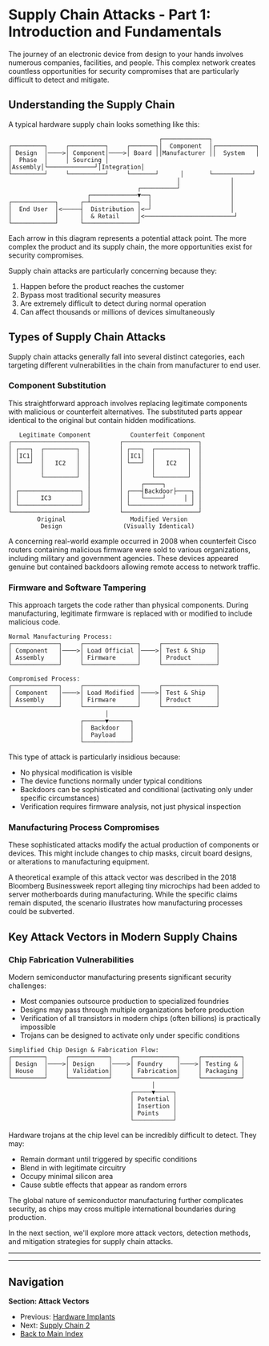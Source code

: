 # Supply Chain Attacks - Part 1: Introduction and Fundamentals

The journey of an electronic device from design to your hands involves numerous companies, facilities, and people. This complex network creates countless opportunities for security compromises that are particularly difficult to detect and mitigate.

## Understanding the Supply Chain

A typical hardware supply chain looks something like this:

```
                                          ┌─────────────┐
┌─────────┐     ┌──────────┐     ┌───────┐│  Component  │┌───────────┐
│ Design  │────>│ Component│────>│ Board ││Manufacturer ││  System   │
│  Phase  │     │ Sourcing │     │Assembly│└─────────────┘│Integration│
└─────────┘     └──────────┘     └───────┘      │       └───────────┘
                                               │              │
                                    ┌──────────┘              │
                      ┌─────────────▼──┐                      │
┌────────────┐      ┌─┴─────────────┐  │                      │
│  End User  │<─────┤  Distribution │<─┘                      │
│            │      │  & Retail     │<─────────────────────────┘
└────────────┘      └───────────────┘
```

Each arrow in this diagram represents a potential attack point. The more complex the product and its supply chain, the more opportunities exist for security compromises.

Supply chain attacks are particularly concerning because they:

1. Happen before the product reaches the customer
2. Bypass most traditional security measures
3. Are extremely difficult to detect during normal operation
4. Can affect thousands or millions of devices simultaneously

## Types of Supply Chain Attacks

Supply chain attacks generally fall into several distinct categories, each targeting different vulnerabilities in the chain from manufacturer to end user.

### Component Substitution

This straightforward approach involves replacing legitimate components with malicious or counterfeit alternatives. The substituted parts appear identical to the original but contain hidden modifications.

```
   Legitimate Component           Counterfeit Component
┌─────────────────────┐        ┌─────────────────────┐
│ ┌───┐  ┌─────────┐  │        │ ┌───┐  ┌─────────┐  │
│ │IC1│  │         │  │        │ │IC1│  │         │  │
│ └───┘  │   IC2   │  │        │ └───┘  │   IC2   │  │
│        │         │  │        │        │         │  │
│        └─────────┘  │        │        └─────────┘  │
│                     │        │     ┌─────┐         │
│ ┌─────────────────┐ │        │ ┌───┤Backdoor├────┐ │
│ │      IC3        │ │        │ │   └─────┘     │ │ │
│ └─────────────────┘ │        │ └─────────────────┘ │
└─────────────────────┘        └─────────────────────┘
        Original                  Modified Version
         Design                 (Visually Identical)
```

A concerning real-world example occurred in 2008 when counterfeit Cisco routers containing malicious firmware were sold to various organizations, including military and government agencies. These devices appeared genuine but contained backdoors allowing remote access to network traffic.

### Firmware and Software Tampering

This approach targets the code rather than physical components. During manufacturing, legitimate firmware is replaced with or modified to include malicious code.

```
Normal Manufacturing Process:
┌─────────────┐     ┌───────────────┐     ┌───────────────┐
│ Component   │────>│ Load Official │────>│ Test & Ship   │
│ Assembly    │     │ Firmware      │     │ Product       │
└─────────────┘     └───────────────┘     └───────────────┘

Compromised Process:
┌─────────────┐     ┌───────────────┐     ┌───────────────┐
│ Component   │────>│ Load Modified │────>│ Test & Ship   │
│ Assembly    │     │ Firmware      │     │ Product       │
└─────────────┘     └───────────────┘     └───────────────┘
                           │
                    ┌──────▼──────┐
                    │  Backdoor   │
                    │  Payload    │
                    └─────────────┘
```

This type of attack is particularly insidious because:

- No physical modification is visible
- The device functions normally under typical conditions
- Backdoors can be sophisticated and conditional (activating only under specific circumstances)
- Verification requires firmware analysis, not just physical inspection

### Manufacturing Process Compromises

These sophisticated attacks modify the actual production of components or devices. This might include changes to chip masks, circuit board designs, or alterations to manufacturing equipment.

A theoretical example of this attack vector was described in the 2018 Bloomberg Businessweek report alleging tiny microchips had been added to server motherboards during manufacturing. While the specific claims remain disputed, the scenario illustrates how manufacturing processes could be subverted.

## Key Attack Vectors in Modern Supply Chains

### Chip Fabrication Vulnerabilities

Modern semiconductor manufacturing presents significant security challenges:

- Most companies outsource production to specialized foundries
- Designs may pass through multiple organizations before production
- Verification of all transistors in modern chips (often billions) is practically impossible
- Trojans can be designed to activate only under specific conditions

```
Simplified Chip Design & Fabrication Flow:
┌─────────┐     ┌───────────┐     ┌────────────┐     ┌───────────┐
│ Design  │────>│ Design    │────>│ Foundry    │────>│ Testing & │
│ House   │     │ Validation│     │ Fabrication│     │ Packaging │
└─────────┘     └───────────┘     └────────────┘     └───────────┘
                                        │
                                  ┌─────▼─────┐
                                  │ Potential │
                                  │ Insertion │
                                  │ Points    │
                                  └───────────┘
```

Hardware trojans at the chip level can be incredibly difficult to detect. They may:

- Remain dormant until triggered by specific conditions
- Blend in with legitimate circuitry
- Occupy minimal silicon area
- Cause subtle effects that appear as random errors

The global nature of semiconductor manufacturing further complicates security, as chips may cross multiple international boundaries during production.

In the next section, we'll explore more attack vectors, detection methods, and mitigation strategies for supply chain attacks.

---


---

## Navigation

**Section: Attack Vectors**

* Previous: [Hardware Implants](04-hardware-implants.md)
* Next: [Supply Chain 2](05-supply-chain-2.md)
* [Back to Main Index](../../README.md)
